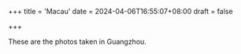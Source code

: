 +++
title = 'Macau'
date = 2024-04-06T16:55:07+08:00
draft = false

+++

These are the photos taken in Guangzhou.


